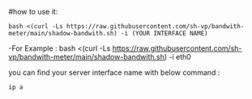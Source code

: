 #how to use it:

```
bash <(curl -Ls https://raw.githubusercontent.com/sh-vp/bandwith-meter/main/shadow-bandwith.sh) -i (YOUR INTERFACE NAME)
```

-For Example :
bash <(curl -Ls https://raw.githubusercontent.com/sh-vp/bandwith-meter/main/shadow-bandwith.sh) -i eth0

you can find your server interface name with below command :
```
ip a
```
